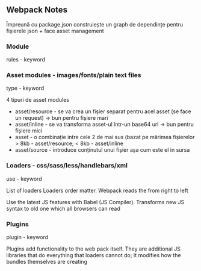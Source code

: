 ## Webpack Notes

Împreună cu package.json construiește un graph de dependințe pentru fișierele json + face asset management

### Module

rules - keyword

### Asset modules - images/fonts/plain text files

type - keyword

4 tipuri de asset modules

- asset/resource - se va crea un fișier separat pentru acel asset (se face un request) -> bun pentru fișiere mari
- asset/inline - se va transforma asset-ul într-un base64 url -> bun pentru fișiere mici
- asset - o combinație intre cele 2 de mai sus (bazat pe mărimea fișierelor > 8kb - asset/resource; < 8kb - asset/inline
- asset/source - introduce conținutul unui fișier așa cum este el in sursa

### Loaders - css/sass/less/handlebars/xml

use - keyword

List of loaders
Loaders order matter. Webpack reads the from right to left

Use the latest JS features with Babel (JS Compiler). Transforms new JS syntax to old one which all browsers can read

### Plugins

plugin - keyword

Plugins add functionality to the web pack itself. They are additional JS libraries that do everything that loaders cannot do;
It modifies how the bundles themselves are creating
